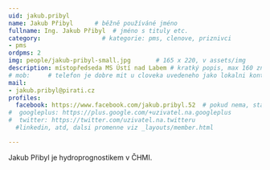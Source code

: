 ```yaml
---
uid: jakub.pribyl
name: Jakub Přibyl  	# běžně používáné jméno
fullname: Ing. Jakub Přibyl  # jméno s tituly etc.
category:                 # kategorie: pms, clenove, priznivci
- pms
ordpms: 2
img: people/jakub-pribyl-small.jpg       # 165 x 220, v assets/img
description: místopředseda MS Ústí nad Labem # kratký popis, max 160 znaků
# mob:     # telefon je dobre mit u cloveka uvedeneho jako lokalni kontakt v links.yaml
mail:
- jakub.pribyl@pirati.cz
profiles:
  facebook: https://www.facebook.com/jakub.pribyl.52  # pokud nema, staci smazat tuto radku
#  googleplus: https://plus.google.com/+uzivatel.na.googleplus
#  twitter: https://twitter.com/uzivatel.na.twitteru
  #linkedin, atd, dalsi promenne viz _layouts/member.html

---
```


Jakub Přibyl je hydroprognostikem v ČHMI.
